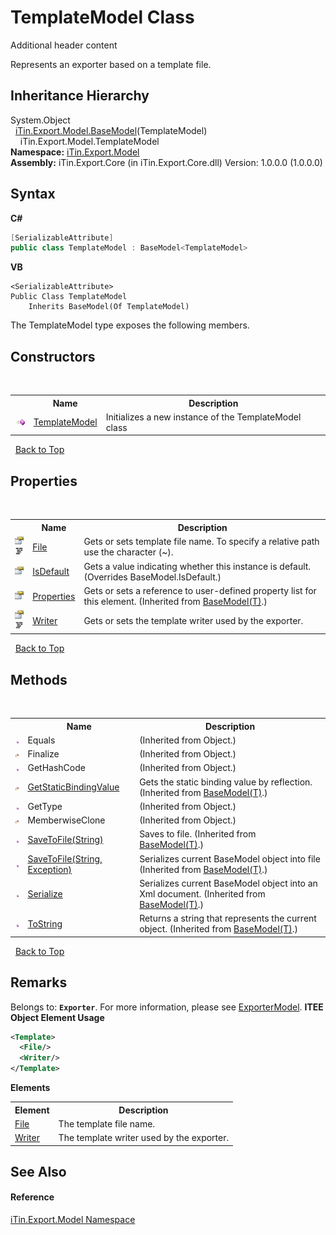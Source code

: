 # TemplateModel Class
Additional header content 

Represents an exporter based on a template file.


## Inheritance Hierarchy
System.Object<br />&nbsp;&nbsp;<a href="T_iTin_Export_Model_BaseModel_1">iTin.Export.Model.BaseModel</a>(TemplateModel)<br />&nbsp;&nbsp;&nbsp;&nbsp;iTin.Export.Model.TemplateModel<br />
**Namespace:**&nbsp;<a href="N_iTin_Export_Model">iTin.Export.Model</a><br />**Assembly:**&nbsp;iTin.Export.Core (in iTin.Export.Core.dll) Version: 1.0.0.0 (1.0.0.0)

## Syntax

**C#**<br />
``` C#
[SerializableAttribute]
public class TemplateModel : BaseModel<TemplateModel>
```

**VB**<br />
``` VB
<SerializableAttribute>
Public Class TemplateModel
	Inherits BaseModel(Of TemplateModel)
```

The TemplateModel type exposes the following members.


## Constructors
&nbsp;<table><tr><th></th><th>Name</th><th>Description</th></tr><tr><td>![Public method](media/pubmethod.gif "Public method")</td><td><a href="M_iTin_Export_Model_TemplateModel__ctor">TemplateModel</a></td><td>
Initializes a new instance of the TemplateModel class</td></tr></table>&nbsp;
<a href="#templatemodel-class">Back to Top</a>

## Properties
&nbsp;<table><tr><th></th><th>Name</th><th>Description</th></tr><tr><td>![Public property](media/pubproperty.gif "Public property")![Code example](media/CodeExample.png "Code example")</td><td><a href="P_iTin_Export_Model_TemplateModel_File">File</a></td><td>
Gets or sets template file name. To specify a relative path use the character (~).</td></tr><tr><td>![Public property](media/pubproperty.gif "Public property")</td><td><a href="P_iTin_Export_Model_TemplateModel_IsDefault">IsDefault</a></td><td>
Gets a value indicating whether this instance is default.
 (Overrides BaseModel.IsDefault.)</td></tr><tr><td>![Public property](media/pubproperty.gif "Public property")</td><td><a href="P_iTin_Export_Model_BaseModel_1_Properties">Properties</a></td><td>
Gets or sets a reference to user-defined property list for this element.
 (Inherited from <a href="T_iTin_Export_Model_BaseModel_1">BaseModel(T)</a>.)</td></tr><tr><td>![Public property](media/pubproperty.gif "Public property")![Code example](media/CodeExample.png "Code example")</td><td><a href="P_iTin_Export_Model_TemplateModel_Writer">Writer</a></td><td>
Gets or sets the template writer used by the exporter.</td></tr></table>&nbsp;
<a href="#templatemodel-class">Back to Top</a>

## Methods
&nbsp;<table><tr><th></th><th>Name</th><th>Description</th></tr><tr><td>![Public method](media/pubmethod.gif "Public method")</td><td>Equals</td><td> (Inherited from Object.)</td></tr><tr><td>![Protected method](media/protmethod.gif "Protected method")</td><td>Finalize</td><td> (Inherited from Object.)</td></tr><tr><td>![Public method](media/pubmethod.gif "Public method")</td><td>GetHashCode</td><td> (Inherited from Object.)</td></tr><tr><td>![Protected method](media/protmethod.gif "Protected method")</td><td><a href="M_iTin_Export_Model_BaseModel_1_GetStaticBindingValue">GetStaticBindingValue</a></td><td>
Gets the static binding value by reflection.
 (Inherited from <a href="T_iTin_Export_Model_BaseModel_1">BaseModel(T)</a>.)</td></tr><tr><td>![Public method](media/pubmethod.gif "Public method")</td><td>GetType</td><td> (Inherited from Object.)</td></tr><tr><td>![Protected method](media/protmethod.gif "Protected method")</td><td>MemberwiseClone</td><td> (Inherited from Object.)</td></tr><tr><td>![Public method](media/pubmethod.gif "Public method")</td><td><a href="M_iTin_Export_Model_BaseModel_1_SaveToFile">SaveToFile(String)</a></td><td>
Saves to file.
 (Inherited from <a href="T_iTin_Export_Model_BaseModel_1">BaseModel(T)</a>.)</td></tr><tr><td>![Public method](media/pubmethod.gif "Public method")</td><td><a href="M_iTin_Export_Model_BaseModel_1_SaveToFile_1">SaveToFile(String, Exception)</a></td><td>
Serializes current BaseModel object into file
 (Inherited from <a href="T_iTin_Export_Model_BaseModel_1">BaseModel(T)</a>.)</td></tr><tr><td>![Public method](media/pubmethod.gif "Public method")</td><td><a href="M_iTin_Export_Model_BaseModel_1_Serialize">Serialize</a></td><td>
Serializes current BaseModel object into an Xml document.
 (Inherited from <a href="T_iTin_Export_Model_BaseModel_1">BaseModel(T)</a>.)</td></tr><tr><td>![Public method](media/pubmethod.gif "Public method")</td><td><a href="M_iTin_Export_Model_BaseModel_1_ToString">ToString</a></td><td>
Returns a string that represents the current object.
 (Inherited from <a href="T_iTin_Export_Model_BaseModel_1">BaseModel(T)</a>.)</td></tr></table>&nbsp;
<a href="#templatemodel-class">Back to Top</a>

## Remarks

Belongs to: <strong>`Exporter`</strong>. For more information, please see <a href="T_iTin_Export_Model_ExporterModel">ExporterModel</a>. 
**ITEE Object Element Usage**<br />
``` XML
<Template>
  <File/>
  <Writer/>
</Template>
```


<strong>Elements</strong>
&nbsp;<table><tr><th>Element</th><th>Description</th></tr><tr><td><a href="P_iTin_Export_Model_TemplateModel_File">File</a></td><td>The template file name.</td></tr><tr><td><a href="P_iTin_Export_Model_TemplateModel_Writer">Writer</a></td><td>The template writer used by the exporter.</td></tr></table>

## See Also


#### Reference
<a href="N_iTin_Export_Model">iTin.Export.Model Namespace</a><br />